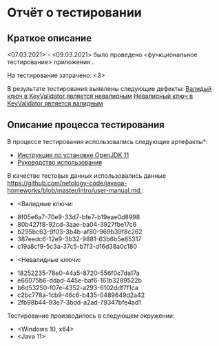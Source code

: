 # Отчёт о тестировании <KeyValidator>

## Краткое описание

<07.03.2021> - <09.03.2021> было проведено <функциональное тестирование> приложения <KeyValidator>.

На тестирование затрачено: <3>

В результате тестирования выявлены следующие дефекты:
[Валидый ключ в KeyValidator является невалидным](https://github.com/SokovKirill/Key_Validator_IQA-16/issues/1)
[Невалидный ключ в KeyValidator является валидным](https://github.com/SokovKirill/Key_Validator_IQA-16/issues/3)

## Описание процесса тестирования

В процессе тестирования использовались следующие артефакты*:
- [Инструкция по установке OpenJDK 11](https://github.com/netology-code/javaqa-homeworks/blob/master/intro/openjdk11-manual.md)
- [Руководство использования](https://github.com/netology-code/javaqa-homeworks/blob/master/intro/user-manual.md)

В качестве тестовых данных использовались данные <https://github.com/netology-code/javaqa-homeworks/blob/master/intro/user-manual.md:>:
* <Валидные ключи:
-	8f05e6a7-70e9-33d7-bfe7-b19eae0d8998
-	80b427f8-92cd-3aae-ba04-3927fbe17c6
-	b295bc63-9f03-3b4b-af80-969b39f8c262
-	387eedc6-12e9-3b32-9881-63b6b5e85317
-	c19a8cf9-5c3a-37c5-b7f3-d16d38a0c180
>
* <Невалидные ключи:
-	18252235-78e0-44a5-8720-556f0c7da17a
-	e66075b6-ddad-445e-baf6-161b3289522b
-	b6d53250-f07e-4352-a293-6102ddf7f1ca
-	c2bc778a-1cb9-46c6-b435-0489649d2a42
-	2fb98b44-93e7-3bdd-a2ad-79347bfe4ad1
>


Тестирование производилось в следующем окружении:
* <Windows 10, x64>
* <Java 11>

